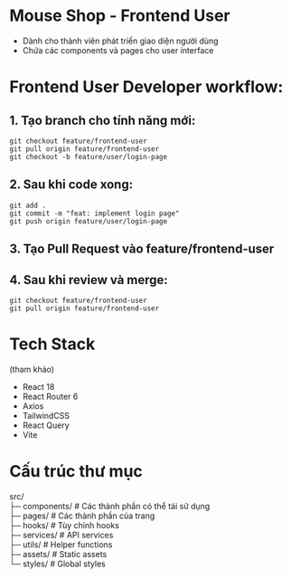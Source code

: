 # Mouse Shop - Frontend User

  - Dành cho thành viên phát triển giao diện người dùng
  - Chứa các components và pages cho user interface

# Frontend User Developer workflow:
## 1. Tạo branch cho tính năng mới:
```
git checkout feature/frontend-user
git pull origin feature/frontend-user
git checkout -b feature/user/login-page
```

## 2. Sau khi code xong:
```
git add .
git commit -m "feat: implement login page"
git push origin feature/user/login-page
```

## 3. Tạo Pull Request vào feature/frontend-user
## 4. Sau khi review và merge:
```
git checkout feature/frontend-user
git pull origin feature/frontend-user
```

# Tech Stack
(tham khảo)
- React 18
- React Router 6
- Axios
- TailwindCSS
- React Query
- Vite

# Cấu trúc thư mục

src/  
├─ components/ # Các thành phần có thể tái sử dụng  
├─ pages/ # Các thành phần của trang   
├─ hooks/ # Tùy chỉnh hooks  
├─ services/ # API services  
├─ utils/ # Helper functions  
├─ assets/ # Static assets  
└─ styles/ # Global styles  
